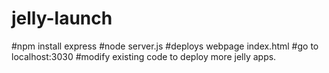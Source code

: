 # jelly-launch
#npm install express
#node server.js
#deploys webpage index.html
#go to localhost:3030
#modify existing code to deploy more jelly apps.
